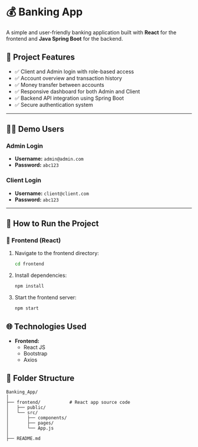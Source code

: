 
# 💰 Banking App

A simple and user-friendly banking application built with **React** for the frontend and **Java Spring Boot** for the backend.

## 📌 Project Features

- ✅ Client and Admin login with role-based access
- ✅ Account overview and transaction history
- ✅ Money transfer between accounts
- ✅ Responsive dashboard for both Admin and Client
- ✅ Backend API integration using Spring Boot
- ✅ Secure authentication system

---

## 🧑‍💻 Demo Users

### Admin Login
- **Username:** `admin@admin.com`
- **Password:** `abc123`

### Client Login
- **Username:** `client@client.com`
- **Password:** `abc123`

---

## 🚀 How to Run the Project

### 🔧 Frontend (React)

1. Navigate to the frontend directory:
   ```bash
   cd frontend
   ```

2. Install dependencies:
   ```bash
   npm install
   ```

3. Start the frontend server:
   ```bash
   npm start
   ```


## 🌐 Technologies Used

- **Frontend:**
  - React JS
  - Bootstrap
  - Axios



## 📁 Folder Structure

```plaintext
Banking_App/
│
├── frontend/           # React app source code
│   ├── public/
│   └── src/
│       ├── components/
│       ├── pages/
│       └── App.js
│
├── README.md



